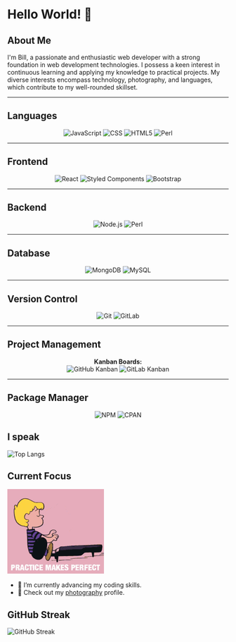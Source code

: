 # Hello World! 👋

## About Me

I'm Bill, a passionate and enthusiastic web developer with a strong foundation in web development technologies. I possess a keen interest in continuous learning and applying my knowledge to practical projects. My diverse interests encompass technology, photography, and languages, which contribute to my well-rounded skillset.

---
## Languages

<p align="center">
  <img alt="JavaScript" src="https://img.shields.io/badge/JavaScript-323330?style=for-the-badge&logo=javascript&logoColor=F7DF1E" />
  <img alt="CSS" src="https://img.shields.io/badge/CSS-239120?style=for-the-badge&logo=css3&logoColor=white" />
  <img alt="HTML5" src="https://img.shields.io/badge/HTML5-E34F26?style=for-the-badge&logo=html5&logoColor=white" />
  <img alt="Perl" src="https://img.shields.io/badge/Perl-39457E?style=for-the-badge&logo=perl&logoColor=white" />
</p>

---

## Frontend

<p align="center">
  <img alt="React" src="https://img.shields.io/badge/React-45b8d8?style=for-the-badge&logo=react&logoColor=white" />
  <img alt="Styled Components" src="https://img.shields.io/badge/Styled_Components-db7092?style=for-the-badge&logo=styled-components&logoColor=white" />
  <img alt="Bootstrap" src="https://img.shields.io/badge/Bootstrap-563D7C?style=for-the-badge&logo=bootstrap&logoColor=white" />
</p>

---

## Backend

<p align="center">
  <img alt="Node.js" src="https://img.shields.io/badge/Node.js-43853d?style=for-the-badge&logo=Node.js&logoColor=white" />
  <img alt="Perl" src="https://img.shields.io/badge/Perl-39457E?style=for-the-badge&logo=perl&logoColor=white" />
</p>

---

## Database

<p align="center">
  <img alt="MongoDB" src="https://img.shields.io/badge/MongoDB-13aa52?style=for-the-badge&logo=mongodb&logoColor=white" />
  <img alt="MySQL" src="https://img.shields.io/badge/MySQL-4479A1?style=for-the-badge&logo=mysql&logoColor=white" />
</p>

---
## Version Control
<p align="center">
  <img alt="Git" src="https://img.shields.io/badge/Git-F05032?style=for-the-badge&logo=git&logoColor=white" />
  <img alt="GitLab" src="https://img.shields.io/badge/GitLab-FCA121?style=for-the-badge&logo=gitlab&logoColor=white" />
</p>

---
## Project Management

<p align="center">
  <strong>Kanban Boards:</strong>
  <br>
  <img alt="GitHub Kanban" src="https://img.shields.io/badge/GitHub_Kanban-6f42c1?style=for-the-badge&logo=github&logoColor=white" />
  <img alt="GitLab Kanban" src="https://img.shields.io/badge/GitLab_Kanban-FCA121?style=for-the-badge&logo=gitlab&logoColor=white" />
</p>

---

## Package Manager

<p align="center">
  <img alt="NPM" src="https://img.shields.io/badge/NPM-CB3837?style=for-the-badge&logo=npm&logoColor=white" />
  <img alt="CPAN" src="https://img.shields.io/badge/CPAN-1A9EB3?style=for-the-badge&logo=perl&logoColor=white" />
</p>


## I speak
![Top Langs](https://github-readme-stats.vercel.app/api/top-langs/?username=mulewile&hide_progress=true)

## Current Focus

![Practice](https://github.com/mulewile/mulewile/blob/main/peanuts-schroeder.gif)

- 📝 I’m currently advancing my coding skills.
- 📸 Check out my [photography](https://youpic.com/photographer/mulewile/) profile.

## GitHub Streak

![GitHub Streak](https://github-readme-streak-stats.herokuapp.com/?user=mulewile)

<!--
**mulewile/mulewile** is a ✨ _special_ ✨ repository because its `README.md` (this file) appears on your GitHub profile.


Here are some ideas to get you started:

- 🔭 I’m currently working on ...
- 🌱 I’m currently learning ...
- 👯 I’m looking to collaborate on ...
- 🤔 I’m looking for help with ...
- 💬 Ask me about ...
- 📫 How to reach me: ...
- 😄 Pronouns: ...
- ⚡ Fun fact: ...
-->
